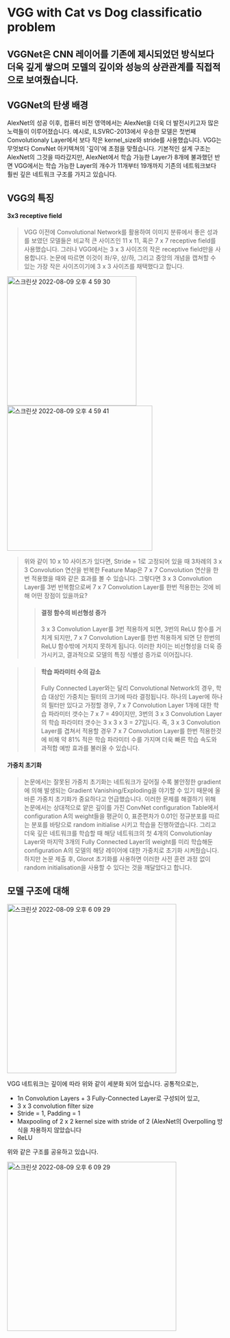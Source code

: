 VGG with Cat vs Dog classificatio problem
====================================================

## VGGNet은 CNN 레이어를 기존에 제시되었던 방식보다 더욱 깊게 쌓으며 모델의 깊이와 성능의 상관관계를 직접적으로 보여줬습니다.


## VGGNet의 탄생 배경
AlexNet의 성공 이후, 컴퓨터 비전 영역에서는 AlexNet을 더욱 더 발전시키고자 많은 노력들이 이루어졌습니다. 
예시로, ILSVRC-2013에서 우승한 모델은 첫번째 Convolutionaly Layer에서 보다 작은 kernel_size와 stride를 사용했습니다.
VGG는 무엇보다 ConvNet 아키텍쳐의 '깊이'에 초점을 맞췄습니다. 기본적인 설계 구조는 AlexNet의 그것을 따라갔지만, AlexNet에서 학습 가능한 Layer가 8개에 불과했던 반면 VGG에서는 학습 가능한 Layer의 개수가 11개부터 19개까지 기존의 네트워크보다 훨씬 깊은 네트워크 구조를 가지고 있습니다.

## VGG의 특징

#### 3x3 receptive field
  > VGG 이전에 Convolutional Network를 활용하여 이미지 분류에서 좋은 성과를 보였던 모델들은 비교적 큰 사이즈인 11 x 11, 혹은 7 x 7 receptive field를 사용했습니다. 그러나 VGG에서는
  3 x 3 사이즈의 작은 receptive field만을 사용합니다. 논문에 따르면 이것이 좌/우, 상/하, 그리고 중앙의 개념을 캡쳐할 수 있는 가장 작은 사이즈이기에 3 x 3 사이즈를 채택했다고 합니다.
  
  <img width="302" alt="스크린샷 2022-08-09 오후 4 59 30" src="https://user-images.githubusercontent.com/52812351/183596595-ad68e414-1426-411c-90fb-8a8f0831e86f.png"> <img width="339" alt="스크린샷 2022-08-09 오후 4 59 41" src="https://user-images.githubusercontent.com/52812351/183596633-4d1bed4d-8c5f-457e-bd2d-ad9fda8ddd58.png">

  > 위와 같이 10 x 10 사이즈가 있다면, Stride = 1로 고정되어 있을 때 3차례의 3 x 3 Convolution 연산을 반복한 Feature Map은 7 x 7 Convolution 연산을 한번 적용했을 때와 같은 효과를 볼 수 있습니다. 그렇다면 3 x 3 Convolution Layer를 3번 반복함으로써 7 x 7 Convolution Layer를 한번 적용한는 것에 비해 어떤 장점이 있을까요?
  >   > #### 결정 함수의 비선형성 증가
  >   > 3 x 3 Convolution Layer를 3번 적용하게 되면, 3번의 ReLU 함수를 거치게 되지만, 7 x 7 Convolution Layer를 한번 적용하게 되면 단 한번의 ReLU 함수밖에 거치지 못하게 됩니다. 이러한 차이는 비선형성을 더욱 증가시키고, 결과적으로 모델의 특징 식별성 증가로 이어집니다.

>    > #### 학습 파라미터 수의 감소
>    > Fully Connected Layer와는 달리 Convolutional Network의 경우, 학습 대상인 가중치는 필터의 크기에 따라 결정됩니다. 하나의 Layer에 하나의 필터만 있다고 가정할 경우, 7 x 7 Convolution Layer 1개에 대한 학습 파라미터 갯수는 7 x 7 = 49이지만, 3번의 3 x 3 Convolution Layer의 학습 파라미터 갯수는 3 x 3 x 3 = 27입니다. 즉, 3 x 3 Convolution Layer를 겹쳐서 적용할 경우 7 x 7 Convolution Layer를 한번 적용한것에 비해 약 81% 적은 학습 파라미터 수를 가지며 더욱 빠른 학습 속도와 과적합 예방 효과를 불러올 수 있습니다.


#### 가중치 초기화
  > 논문에서는 잘못된 가중치 초기화는 네트워크가 깊어질 수록 불안정한 gradient에 의해 발생되는 Gradient Vanishing/Exploding을 야기할 수 있기 때문에 올바른 가중치 초기화가 중요하다고 언급했습니다. 이러한 문제를 해결하기 위해 논문에서는 상대적으로 얕은 깊이를 가진 ConvNet configuration Table에서 configuration A의 weight들을  평균이 0, 표준편차가 0.01인 정규분포를 따르는 분포를 바탕으로 random initialise 시키고 학습을 진행하였습니다. 그리고 더욱 깊은 네트워크를 학습할 때 해당 네트워크의 첫 4개의 Convolutionlay Layer와 마지막 3개의 Fully Connected Layer의 weight를 미리 학습해둔 configuration A의 모델의 해당 레이어에 대한 가중치로 초기화 시켜줬습니다. 하지만 논문 제출 후, Glorot 초기화를 사용하면 이러한 사전 훈련 과정 없이 random initialisation을 사용할 수 있다는 것을 깨달았다고 합니다.



## 모델 구조에 대해

<img width="395" alt="스크린샷 2022-08-09 오후 6 09 29" src="https://user-images.githubusercontent.com/52812351/183610916-1b6368c3-ab30-4b8a-abd9-dadd21fe2fa1.png">

VGG 네트워크는 깊이에 따라 위와 같이 세분화 되어 있습니다. 공통적으로는,
* 1n Convolution Layers + 3 Fully-Connected Layer로 구성되어 있고,
* 3 x 3 convolution filter size
* Stride = 1, Padding = 1
* Maxpooling of 2 x 2 kernel size with stride of 2 (AlexNet의 Overpolling 방식을 차용하지 않았습니다
* ReLU

위와 같은 구조를 공유하고 있습니다.


<img width="395" alt="스크린샷 2022-08-09 오후 6 09 29" src="https://user-images.githubusercontent.com/52812351/183610916-1b6368c3-ab30-4b8a-abd9-dadd21fe2fa1.png">


